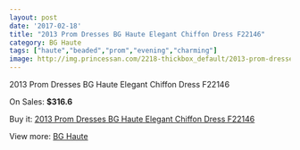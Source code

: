 ```yaml
---
layout: post
date: '2017-02-18'
title: "2013 Prom Dresses BG Haute Elegant Chiffon Dress F22146"
category: BG Haute
tags: ["haute","beaded","prom","evening","charming"]
image: http://img.princessan.com/2218-thickbox_default/2013-prom-dresses-bg-haute-elegant-chiffon-dress-f22146.jpg
---
```

2013 Prom Dresses BG Haute Elegant Chiffon Dress F22146

On Sales: **$316.6**
<a href="https://www.princessan.com/en/bg-haute/1001-2013-prom-dresses-bg-haute-elegant-chiffon-dress-f22146.html"><amp-img layout="responsive" width="600" height="600" src="//img.princessan.com/2218-thickbox_default/2013-prom-dresses-bg-haute-elegant-chiffon-dress-f22146.jpg" alt="2013 Prom Dresses BG Haute Elegant Chiffon Dress F22146 0" /></a>
<a href="https://www.princessan.com/en/bg-haute/1001-2013-prom-dresses-bg-haute-elegant-chiffon-dress-f22146.html"><amp-img layout="responsive" width="600" height="600" src="//img.princessan.com/2219-thickbox_default/2013-prom-dresses-bg-haute-elegant-chiffon-dress-f22146.jpg" alt="2013 Prom Dresses BG Haute Elegant Chiffon Dress F22146 1" /></a>

Buy it: [2013 Prom Dresses BG Haute Elegant Chiffon Dress F22146](https://www.princessan.com/en/bg-haute/1001-2013-prom-dresses-bg-haute-elegant-chiffon-dress-f22146.html "2013 Prom Dresses BG Haute Elegant Chiffon Dress F22146")

View more: [BG Haute](https://www.princessan.com/en/10-bg-haute "BG Haute")